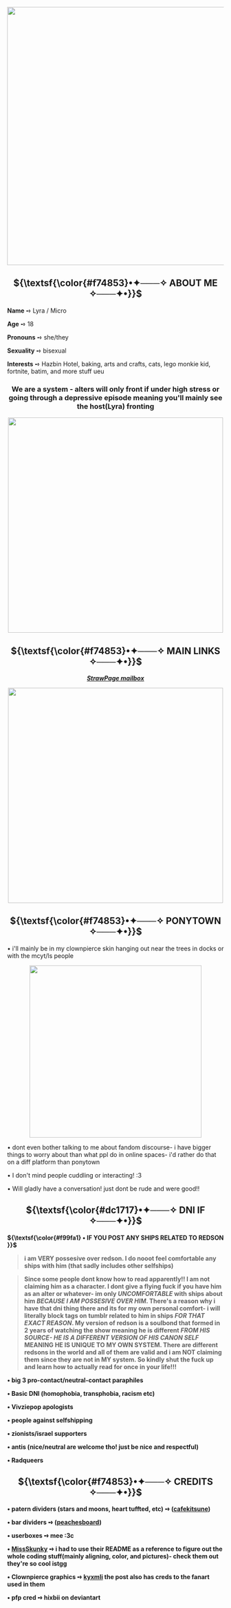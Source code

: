 <p align="center">
<img width="600" src="https://github.com/user-attachments/assets/39eb402b-4789-47d5-b641-92f133453eef">
</p> 


<h2 strong div align="center"> 
 ${\textsf{\color{#f74853}•✦───✧ ABOUT ME ✧───✦•}}$ 
</h2 div> 
 
**Name** ➺ Lyra / Micro

**Age** ➺ 18

**Pronouns** ➺ she/they

**Sexuality** ➺ bisexual

**Interests** ➺ Hazbin Hotel, baking, arts and crafts, cats, lego monkie kid, fortnite, batim, and more stuff ueu

</div>

<h3 strong div align="center"> 
We are a system - alters will only front if under high stress or going through a depressive episode meaning you'll mainly see the host(Lyra) fronting
</h3 div>
<p align="center">
<img width="500" src="https://github.com/user-attachments/assets/137d98db-ba26-40c1-b907-20e969a154f2">
</p> 

<h2 strong div align="center"> 
 ${\textsf{\color{#f74853}•✦───✧ MAIN LINKS ✧───✦•}}$ 
</h2 div> 

<div align="center">
 
***[StrawPage mailbox](https://microsmailbox.straw.page/)***
</div>

<p align="center">
<img width="500" src="https://github.com/user-attachments/assets/f9efb749-bfa1-425f-bd03-0313e02a39fb">
</p> 

<h2 strong div align="center"> 
 ${\textsf{\color{#f74853}•✦───✧ PONYTOWN ✧───✦•}}$ 
</h2 div> 

• i'll mainly be in my clownpierce skin hanging out near the trees in docks or with the mcyt/ls people
<p align="center">
<img width="400" src="https://github.com/user-attachments/assets/e2ccea1a-3532-4034-a071-3569a6050659">
</p> 

• dont even bother talking to me about fandom discourse- i have bigger things to worry about than what ppl do in online spaces- i'd rather do that on a diff platform than ponytown

• I don't mind people cuddling or interacting! :3

• Will gladly have a conversation! just dont be rude and were good!!

</div>

<h2 strong div align="center"> 
 ${\textsf{\color{#dc1717}•✦───✧ DNI IF ✧───✦•}}$ 
</h2 div>

<strong> ${\textsf{\color{#f99fa1} • IF YOU POST ANY SHIPS RELATED TO REDSON }}$ 

> **i am VERY possesive over redson. I do nooot feel comfortable any ships with him (that sadly includes other selfships)**

> Since some people dont know how to read apparently!! I am not claiming him as a character. I dont give a flying fuck if you have him as an alter or whatever- im only ***UNCOMFORTABLE*** with ships about him ***BECAUSE I AM POSSESIVE OVER HIM***. There's a reason why i have that dni thing there and its for my own personal comfort- i will literally block tags on tumblr related to him in ships ***FOR THAT EXACT REASON***. My version of redson is a soulbond that formed in 2 years of watching the show meaning he is different ***FROM HIS SOURCE- HE IS A DIFFERENT VERSION OF HIS CANON SELF*** MEANING HE IS UNIQUE TO MY OWN SYSTEM. There are different redsons in the world and all of them are valid and i am NOT claiming them since they are not in MY system. So kindly shut the fuck up and learn how to actually read for once in your life!!!

**• big 3 pro-contact/neutral-contact paraphiles**

**• Basic DNI (homophobia, transphobia, racism etc)**

**• Vivziepop apologists**

**• people against selfshipping**

**• zionists/israel supporters**

**• antis (nice/neutral are welcome tho! just be nice and respectful)**

**• Radqueers**
 
<h2 strong div align="center"> 
 ${\textsf{\color{#f74853}•✦───✧ CREDITS ✧───✦•}}$ 
</h2 div> 

**• patern dividers (stars and moons, heart tuffted, etc) ➺ ([cafekitsune](<https://www.tumblr.com/cafekitsune>))**

**• bar dividers ➺ ([peachesboard](<https://www.tumblr.com/peachesboard>))**

**• userboxes ➺ mee :3c**

**• [MissSkunky](https://github.com/MissSkunky) ➺ i had to use their README as a reference to figure out the whole coding stuff(mainly aligning, color, and pictures)- check them out they're so cool istgg**

**• Clownpierce graphics ➺ [kyxmli](https://www.tumblr.com/kyxmli/761697966465662977/yellowwwwwww-hi-i-absolutely-love-your-graphics?source=share) the post also has creds to the fanart used in them**

**• pfp cred ➺ hixbii on deviantart**

